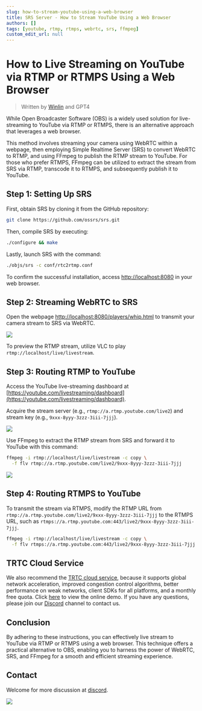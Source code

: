 ```yaml
---
slug: how-to-stream-youtube-using-a-web-browser
title: SRS Server - How to Stream YouTube Using a Web Browser
authors: []
tags: [youtube, rtmp, rtmps, webrtc, srs, ffmpeg]
custom_edit_url: null
---
```


# How to Live Streaming on YouTube via RTMP or RTMPS Using a Web Browser

> Written by [Winlin](https://github.com/winlinvip) and GPT4

While Open Broadcaster Software (OBS) is a widely used solution for live-streaming to YouTube via RTMP or RTMPS, there is an alternative approach that leverages a web browser. 

This method involves streaming your camera using WebRTC within a webpage, then employing Simple Realtime Server (SRS) to convert WebRTC to RTMP, and using FFmpeg to publish the RTMP stream to YouTube. For those who prefer RTMPS, FFmpeg can be utilized to extract the stream from SRS via RTMP, transcode it to RTMPS, and subsequently publish it to YouTube.

<!--truncate-->

## Step 1: Setting Up SRS

First, obtain SRS by cloning it from the GitHub repository: 

```bash
git clone https://github.com/ossrs/srs.git
```

Then, compile SRS by executing:

```bash
./configure && make
```

Lastly, launch SRS with the command:

```bash
./objs/srs -c conf/rtc2rtmp.conf
```

To confirm the successful installation, access [http://localhost:8080](http://localhost:8080) in your web browser.

## Step 2: Streaming WebRTC to SRS

Open the webpage [http://localhost:8080/players/whip.html](http://localhost:8080/players/whip.html) to transmit your camera stream to SRS via WebRTC. 

![](/img/blog-2023-05-16-001.png)

To preview the RTMP stream, utilize VLC to play `rtmp://localhost/live/livestream`.

## Step 3: Routing RTMP to YouTube

Access the YouTube live-streaming dashboard at [https://youtube.com/livestreaming/dashboard](https://youtube.com/livestreaming/dashboard).

Acquire the stream server (e.g., `rtmp://a.rtmp.youtube.com/live2`) and stream key (e.g., `9xxx-8yyy-3zzz-3iii-7jjj`).

![](/img/blog-2023-05-16-002.png)

Use FFmpeg to extract the RTMP stream from SRS and forward it to YouTube with this command: 

```bash
ffmpeg -i rtmp://localhost/live/livestream -c copy \
  -f flv rtmp://a.rtmp.youtube.com/live2/9xxx-8yyy-3zzz-3iii-7jjj
```

![](/img/blog-2023-05-16-003.png)

## Step 4: Routing RTMPS to YouTube

To transmit the stream via RTMPS, modify the RTMP URL from `rtmp://a.rtmp.youtube.com/live2/9xxx-8yyy-3zzz-3iii-7jjj` to the RTMPS URL, such as `rtmps://a.rtmp.youtube.com:443/live2/9xxx-8yyy-3zzz-3iii-7jjj`.

```bash
ffmpeg -i rtmp://localhost/live/livestream -c copy \
  -f flv rtmps://a.rtmp.youtube.com:443/live2/9xxx-8yyy-3zzz-3iii-7jjj
```

## TRTC Cloud Service

We also recommend the [TRTC cloud service](https://trtc.io/pricing?utm_source=community&utm_medium=ossrs&utm_campaign=OBS-WHIP-TRTC&_channel_track_key=yb4mTLui), 
because it supports global network acceleration, improved congestion control algorithms, better performance on weak networks, 
client SDKs for all platforms, and a monthly free quota. Click [here](https://ossrs.io/trtc/demo?utm_source=community&utm_medium=ossrs&utm_campaign=OBS-WHIP-TRTC&_channel_track_key=lfJKyOlF)
to view the online demo. If you have any questions, please join our [Discord](https://discord.gg/DCCH6HyhuT) channel
to contact us.

## Conclusion

By adhering to these instructions, you can effectively live stream to YouTube via RTMP or RTMPS using a web browser. 
This technique offers a practical alternative to OBS, enabling you to harness the power of WebRTC, SRS, and FFmpeg 
for a smooth and efficient streaming experience.

## Contact

Welcome for more discussion at [discord](https://discord.gg/bQUPDRqy79).

![](https://ossrs.net/gif/v1/sls.gif?site=ossrs.io&path=/lts/blog-en/2023-05-16-Stream-YouTube-Using-Web-Browser)
